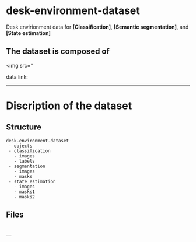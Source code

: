 # desk-environment-dataset
Desk envirionment data for __[Classification]__, __[Semantic segmentation]__, and __[State estimation]__

## The dataset is composed of 
<img src="

data link:

* * *
# Discription of the dataset
## Structure
```
desk-environment-dataset
 - objects
 - classification
   - images
   - labels
 - segmentation
   - images
   - masks
 - state_estimation
   - images
   - masks1
   - masks2
```

## Files
```

__
